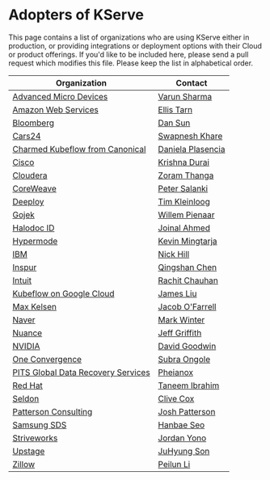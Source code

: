 # Adopters of KServe

This page contains a list of organizations who are using KServe either in production, or providing integrations or deployment options with their Cloud or product offerings. If you'd like to be included here, please send a pull request which modifies this file. Please keep the list in alphabetical order.

| Organization                                                                 | Contact                                            |
|------------------------------------------------------------------------------|----------------------------------------------------|
| [Advanced Micro Devices](https://www.amd.com)                                | [Varun Sharma](https://github.com/varunsh-xilinx)  |
| [Amazon Web Services](https://aws.amazon.com/)                               | [Ellis Tarn](https://github.com/ellistarn)         |
| [Bloomberg](https://www.bloomberg.com/)                                      | [Dan Sun](https://github.com/yuzisun)              |
| [Cars24](https://www.cars24.com/)                                            | [Swapnesh Khare](https://github.com/swapkh91)      |
| [Charmed Kubeflow from Canonical](https://charmed-kubeflow.io/)              | [Daniela Plasencia](https://github.com/dnplas)     |
| [Cisco](https://www.cisco.com/)                                              | [Krishna Durai](https://github.com/krishnadurai)   |
| [Cloudera](https://www.cloudera.com/)                                        | [Zoram Thanga](https://github.com/zoramt)          |
| [CoreWeave](https://coreweave.com/)                                          | [Peter Salanki](https://github.com/salanki)        |
| [Deeploy](https://deeploy.ml)                                                | [Tim Kleinloog](https://github.com/TimKleinloog)   |
| [Gojek](https://www.gojek.com/)                                              | [Willem Pienaar](https://github.com/woop)          |
| [Halodoc ID](https://halodoc.com/)                                           | [Joinal Ahmed](https://github.com/joinal-ahmed)    |
| [Hypermode](https://hypermode.com/)                                          | [Kevin Mingtarja](https://github.com/kevinmingtarja)|
| [IBM](https://www.ibm.com/)                                                  | [Nick Hill](https://github.com/njhill)             |
| [Inspur](https://www.inspur.com/)                                            | [Qingshan Chen](https://github.com/iamlovingit)    |
| [Intuit](https://www.intuit.com/)                                            | [Rachit Chauhan](https://github.com/rachitchauhan43)|
| [Kubeflow on Google Cloud](https://www.kubeflow.org/docs/distributions/gke/) | [James Liu](https://github.com/zijianjoy)          |
| [Max Kelsen](https://www.maxkelsen.com/)                                     | [Jacob O'Farrell](https://github.com/ofaz)         |
| [Naver](https://www.navercorp.com/en)                                        | [Mark Winter](https://github.com/markwinter)       |
| [Nuance](https://www.nuance.com/)                                            | [Jeff Griffith](https://github.com/jeffgriffith)   |
| [NVIDIA](https://www.nvidia.com/en-us/)                                      | [David Goodwin](https://github.com/deadeyegoodwin) |
| [One Convergence](https://dkube.io/)                                         | [Subra Ongole](https://github.com/songole)         |
| [PITS Global Data Recovery Services](https://www.pitsdatarecovery.net/)      | [Pheianox](https://github.com/pheianox)            |
| [Red Hat](https://www.redhat.com/)                                           | [Taneem Ibrahim](https://github.com/taneem-ibrahim)|
| [Seldon](https://www.seldon.io/)                                             | [Clive Cox](https://github.com/cliveseldon)        |
| [Patterson Consulting](http://www.pattersonconsultingtn.com/)                | [Josh Patterson](https://github.com/jpatanooga)    |
| [Samsung SDS](https://www.samsungsds.com/)                                   | [Hanbae Seo](https://github.com/jazzsir)           |
| [Striveworks](https://striveworks.us/)                                       | [Jordan Yono](https://github.com/jyono)            |
| [Upstage](https://www.upstage.ai/)                                           | [JuHyung Son](https://github.com/JuHyung-Son)      |
| [Zillow](https://www.zillow.com/)                                            | [Peilun Li](https://github.com/Peilun-Li)          |
